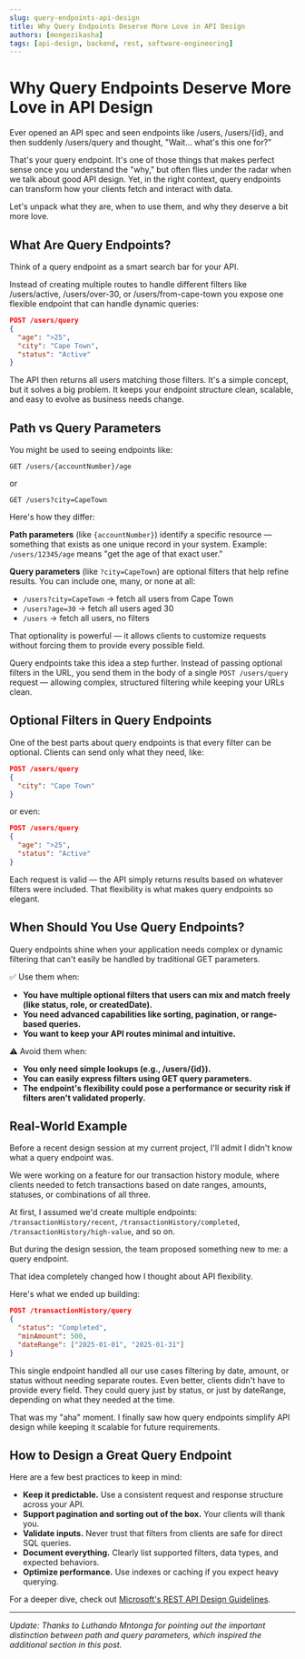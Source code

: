 ```yaml
---
slug: query-endpoints-api-design
title: Why Query Endpoints Deserve More Love in API Design
authors: [mongezikasha]
tags: [api-design, backend, rest, software-engineering]
---
```


# Why Query Endpoints Deserve More Love in API Design

Ever opened an API spec and seen endpoints like /users, /users/\{id\}, and then suddenly /users/query and thought, "Wait… what's this one for?"

That's your query endpoint. It's one of those things that makes perfect sense once you understand the "why," but often flies under the radar when we talk about good API design. Yet, in the right context, query endpoints can transform how your clients fetch and interact with data.

Let's unpack what they are, when to use them, and why they deserve a bit more love.

<!--truncate-->

## What Are Query Endpoints?

Think of a query endpoint as a smart search bar for your API.

Instead of creating multiple routes to handle different filters like /users/active, /users/over-30, or /users/from-cape-town you expose one flexible endpoint that can handle dynamic queries:

```json
POST /users/query
{
  "age": ">25",
  "city": "Cape Town",
  "status": "Active"
}
```

The API then returns all users matching those filters. It's a simple concept, but it solves a big problem. It keeps your endpoint structure clean, scalable, and easy to evolve as business needs change.

## Path vs Query Parameters

You might be used to seeing endpoints like:

```http
GET /users/{accountNumber}/age
```

or

```http
GET /users?city=CapeTown
```

Here's how they differ:

**Path parameters** (like `{accountNumber}`) identify a specific resource — something that exists as one unique record in your system.
Example: `/users/12345/age` means "get the age of that exact user."

**Query parameters** (like `?city=CapeTown`) are optional filters that help refine results.
You can include one, many, or none at all:

- `/users?city=CapeTown` → fetch all users from Cape Town
- `/users?age=30` → fetch all users aged 30
- `/users` → fetch all users, no filters

That optionality is powerful — it allows clients to customize requests without forcing them to provide every possible field.

Query endpoints take this idea a step further.
Instead of passing optional filters in the URL, you send them in the body of a single `POST /users/query` request — allowing complex, structured filtering while keeping your URLs clean.

## Optional Filters in Query Endpoints

One of the best parts about query endpoints is that every filter can be optional.
Clients can send only what they need, like:

```json
POST /users/query
{
  "city": "Cape Town"
}
```

or even:

```json
POST /users/query
{
  "age": ">25",
  "status": "Active"
}
```

Each request is valid — the API simply returns results based on whatever filters were included.
That flexibility is what makes query endpoints so elegant.

## When Should You Use Query Endpoints?

Query endpoints shine when your application needs complex or dynamic filtering that can't easily be handled by traditional GET parameters.

✅ Use them when:

- **You have multiple optional filters that users can mix and match freely (like status, role, or createdDate).**
- **You need advanced capabilities like sorting, pagination, or range-based queries.**
- **You want to keep your API routes minimal and intuitive.**

⚠️ Avoid them when:

- **You only need simple lookups (e.g., /users/\{id\}).**
- **You can easily express filters using GET query parameters.**
- **The endpoint's flexibility could pose a performance or security risk if filters aren't validated properly.**

## Real-World Example

Before a recent design session at my current project, I'll admit I didn't know what a query endpoint was.

We were working on a feature for our transaction history module, where clients needed to fetch transactions based on date ranges, amounts, statuses, or combinations of all three.

At first, I assumed we'd create multiple endpoints:
`/transactionHistory/recent`, `/transactionHistory/completed`, `/transactionHistory/high-value`, and so on.

But during the design session, the team proposed something new to me: a query endpoint.

That idea completely changed how I thought about API flexibility.

Here's what we ended up building:

```json
POST /transactionHistory/query
{
  "status": "Completed",
  "minAmount": 500,
  "dateRange": ["2025-01-01", "2025-01-31"]
}
```

This single endpoint handled all our use cases filtering by date, amount, or status without needing separate routes.
Even better, clients didn't have to provide every field. They could query just by status, or just by dateRange, depending on what they needed at the time.

That was my "aha" moment. I finally saw how query endpoints simplify API design while keeping it scalable for future requirements.

## How to Design a Great Query Endpoint

Here are a few best practices to keep in mind:

- **Keep it predictable.** Use a consistent request and response structure across your API.
- **Support pagination and sorting out of the box.** Your clients will thank you.
- **Validate inputs.** Never trust that filters from clients are safe for direct SQL queries.
- **Document everything.** Clearly list supported filters, data types, and expected behaviors.
- **Optimize performance.** Use indexes or caching if you expect heavy querying.

For a deeper dive, check out [Microsoft's REST API Design Guidelines](https://github.com/Microsoft/api-guidelines/blob/vNext/Guidelines.md).

---

*Update: Thanks to Luthando Mntonga for pointing out the important distinction between path and query parameters, which inspired the additional section in this post.*